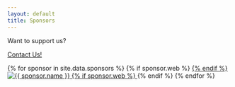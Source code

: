 ```yaml
---
layout: default
title: Sponsors
---
```

Want to support us?

[Contact Us!](mailto:laisan13@hotmail.com)

<div class="sponsor">
	{% for sponsor in site.data.sponsors %}
		{% if sponsor.web %}
			<a href="{{ sponsor.web }}">
			{% endif %}
			<img src="/sponsors/{{ sponsor.name }}.png" alt="{{ sponsor.name }}" />
			{% if sponsor.web %}
			</a>
		{% endif %}
	{% endfor %}
</div>
